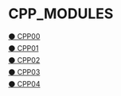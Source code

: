 # CPP_MODULES

<a style="text_decoration: none" href="https://github.com/victorFernandezF/CPP_MODULES/tree/main/CPP00/README.md"> ⚫️ CPP00<br>
<a style="text_decoration: none" href="https://github.com/victorFernandezF/CPP_MODULES/tree/main/CPP01/README.md"> ⚫️ CPP01 <br>
<a style="text_decoration: none" href="https://github.com/victorFernandezF/CPP_MODULES/tree/main/CPP02/README.md"> ⚫️ CPP02 <br>
<a style="text_decoration: none" href="https://github.com/victorFernandezF/CPP_MODULES/tree/main/CPP03/README.md"> ⚫️ CPP03 <br>
<a style="text_decoration: none" href="https://github.com/victorFernandezF/CPP_MODULES/tree/main/CPP04/README.md"> ⚫️ CPP04 <br>

<!-- <a style="text_decoration: none" href="https://github.com/victorFernandezF/CPP_MODULES/tree/main/CPP05/README.md"> ⚫️ CPP05 <br>
<a style="text_decoration: none" href="https://github.com/victorFernandezF/CPP_MODULES/tree/main/CPP06/README.md"> ⚫️ CPP06 <br>
<a style="text_decoration: none" href="https://github.com/victorFernandezF/CPP_MODULES/tree/main/CPP07/README.md"> ⚫️ CPP07 <br>
<a style="text_decoration: none" href="https://github.com/victorFernandezF/CPP_MODULES/tree/main/CPP08/README.md"> ⚫️ CPP08 <br>
<a style="text_decoration: none"href="https://github.com/victorFernandezF/CPP_MODULES/tree/main/CPP09/README.md"> ⚫️ CPP09 <br> -->
